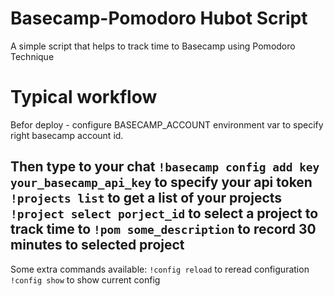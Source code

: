 # Basecamp-Pomodoro Hubot Script
A simple script that helps to track time to Basecamp using Pomodoro Technique

# Typical workflow
Befor deploy - configure BASECAMP_ACCOUNT environment var to specify right basecamp account id.

Then type to your chat
`!basecamp config add key your_basecamp_api_key` to specify your api token
`!projects list` to get a list of your projects
`!project select porject_id` to select a project to track time to
`!pom some_description` to record 30 minutes to selected project
----
Some extra commands available:
`!config reload` to reread configuration
`!config show` to show current config